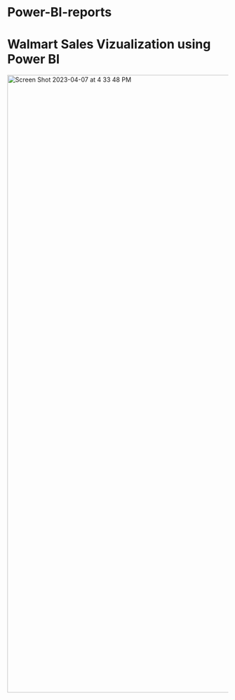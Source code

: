 # Power-BI-reports
# Walmart Sales Vizualization using  Power BI



<img width="1406" alt="Screen Shot 2023-04-07 at 4 33 48 PM" src="https://user-images.githubusercontent.com/62276687/230683330-2a8f39c6-046b-43d2-ab39-e4903addac40.png">
